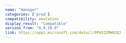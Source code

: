 ```yaml
---
name: "Hanager"
categories: ['prod']
compatibility: emulation
display_result: "Compatible"
version_from: "0.9.10.0"
link: https://apps.microsoft.com/detail/9PH3Z2MWH2QJ
---
```

